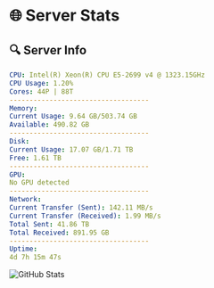# 🌐 Server Stats
## 🔍 Server Info
```yaml
CPU: Intel(R) Xeon(R) CPU E5-2699 v4 @ 1323.15GHz
CPU Usage: 1.20%
Cores: 44P | 88T
-----------------------------------
Memory:
Current Usage: 9.64 GB/503.74 GB
Available: 490.82 GB
-----------------------------------
Disk:
Current Usage: 17.07 GB/1.71 TB
Free: 1.61 TB
-----------------------------------
GPU:
No GPU detected
-----------------------------------
Network:
Current Transfer (Sent): 142.11 MB/s
Current Transfer (Received): 1.99 MB/s
Total Sent: 41.86 TB
Total Received: 891.95 GB
-----------------------------------
Uptime:
4d 7h 15m 47s
```
![GitHub Stats](https://img.shields.io/badge/Updated-2025-02-12_05:59:05-blue)